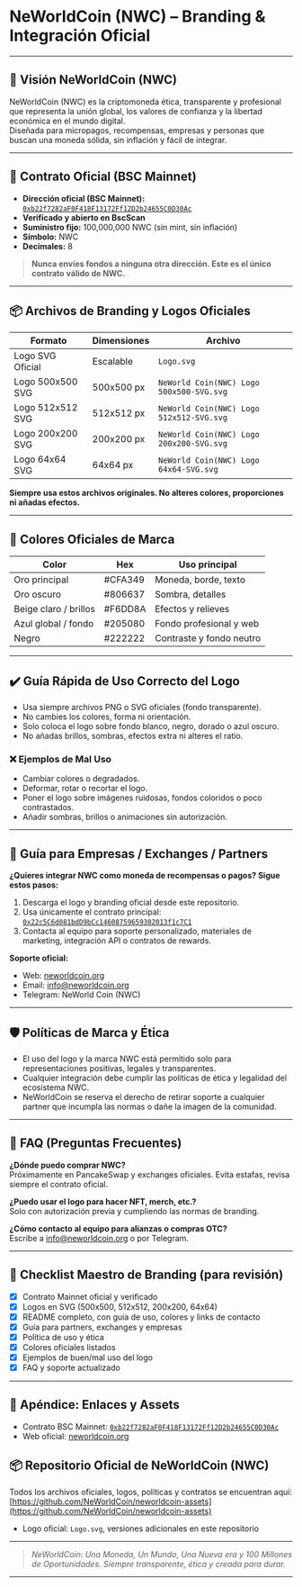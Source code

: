 # NeWorldCoin (NWC) – Branding & Integración Oficial

---

## 🚀 Visión NeWorldCoin (NWC)

NeWorldCoin (NWC) es la criptomoneda ética, transparente y profesional que representa la unión global, los valores de confianza y la libertad económica en el mundo digital.  
Diseñada para micropagos, recompensas, empresas y personas que buscan una moneda sólida, sin inflación y fácil de integrar.

---

## 🏦 Contrato Oficial (BSC Mainnet)

- **Dirección oficial (BSC Mainnet):**  
  [`0xb22f7282aF0F418F13172Ff12D2b24655C0D30Ac`](https://bscscan.com/address/0xb22f7282aF0F418F13172Ff12D2b24655C0D30Ac)
- **Verificado y abierto en BscScan**
- **Suministro fijo:** 100,000,000 NWC (sin mint, sin inflación)
- **Símbolo:** NWC
- **Decimales:** 8

> **Nunca envíes fondos a ninguna otra dirección. Este es el único contrato válido de NWC.**

---

## 📦 Archivos de Branding y Logos Oficiales

| Formato            | Dimensiones    | Archivo                                  |
|--------------------|---------------|-------------------------------------------|
| Logo SVG Oficial   | Escalable     | `Logo.svg`                                |
| Logo 500x500 SVG   | 500x500 px    | `NeWorld Coin(NWC) Logo 500x500-SVG.svg`  |
| Logo 512x512 SVG   | 512x512 px    | `NeWorld Coin(NWC) Logo 512x512-SVG.svg`  |
| Logo 200x200 SVG   | 200x200 px    | `NeWorld Coin(NWC) Logo 200x200-SVG.svg`  |
| Logo 64x64 SVG     | 64x64 px      | `NeWorld Coin(NWC) Logo 64x64-SVG.svg`    |

**Siempre usa estos archivos originales. No alteres colores, proporciones ni añadas efectos.**

---

## 🎨 Colores Oficiales de Marca

| Color                | Hex      | Uso principal              |
|----------------------|----------|----------------------------|
| Oro principal        | #CFA349  | Moneda, borde, texto       |
| Oro oscuro           | #806637  | Sombra, detalles           |
| Beige claro / brillos| #F6DD8A  | Efectos y relieves         |
| Azul global / fondo  | #205080  | Fondo profesional y web    |
| Negro                | #222222  | Contraste y fondo neutro   |

---

## ✔️ Guía Rápida de Uso Correcto del Logo

- Usa siempre archivos PNG o SVG oficiales (fondo transparente).
- No cambies los colores, forma ni orientación.
- Solo coloca el logo sobre fondo blanco, negro, dorado o azul oscuro.
- No añadas brillos, sombras, efectos extra ni alteres el ratio.

### ❌ Ejemplos de Mal Uso

- Cambiar colores o degradados.
- Deformar, rotar o recortar el logo.
- Poner el logo sobre imágenes ruidosas, fondos coloridos o poco contrastados.
- Añadir sombras, brillos o animaciones sin autorización.

---

## 💼 Guía para Empresas / Exchanges / Partners

**¿Quieres integrar NWC como moneda de recompensas o pagos? Sigue estos pasos:**

1. Descarga el logo y branding oficial desde este repositorio.
2. Usa únicamente el contrato principal:  
   [`0x22c5C6d081bdD9bCc14608759659302013f1c7C1`](https://bscscan.com/address/0x22c5C6d081bdD9bCc14608759659302013f1c7C1)
3. Contacta al equipo para soporte personalizado, materiales de marketing, integración API o contratos de rewards.

**Soporte oficial:**  
- Web: [neworldcoin.org](https://neworldcoin.org)
- Email: info@neworldcoin.org  
- Telegram: NeWorld Coin (NWC)

---

## 🛡️ Políticas de Marca y Ética

- El uso del logo y la marca NWC está permitido solo para representaciones positivas, legales y transparentes.
- Cualquier integración debe cumplir las políticas de ética y legalidad del ecosistema NWC.
- NeWorldCoin se reserva el derecho de retirar soporte a cualquier partner que incumpla las normas o dañe la imagen de la comunidad.

---

## 📝 FAQ (Preguntas Frecuentes)

**¿Dónde puedo comprar NWC?**  
Próximamente en PancakeSwap y exchanges oficiales. Evita estafas, revisa siempre el contrato oficial.

**¿Puedo usar el logo para hacer NFT, merch, etc.?**  
Solo con autorización previa y cumpliendo las normas de branding.

**¿Cómo contacto al equipo para alianzas o compras OTC?**  
Escribe a info@neworldcoin.org o por Telegram.

---

## 🚩 Checklist Maestro de Branding (para revisión)

- [x] Contrato Mainnet oficial y verificado
- [x] Logos en SVG (500x500, 512x512, 200x200, 64x64)
- [x] README completo, con guía de uso, colores y links de contacto
- [x] Guía para partners, exchanges y empresas
- [x] Política de uso y ética
- [x] Colores oficiales listados
- [x] Ejemplos de buen/mal uso del logo
- [x] FAQ y soporte actualizado

---

## 📂 Apéndice: Enlaces y Assets

- Contrato BSC Mainnet: [`0xb22f7282aF0F418F13172Ff12D2b24655C0D30Ac`](https://bscscan.com/address/0xb22f7282aF0F418F13172Ff12D2b24655C0D30Ac)
- Web oficial: [neworldcoin.org](https://neworldcoin.org)
## 📦 Repositorio Oficial de NeWorldCoin (NWC)
Todos los archivos oficiales, logos, políticas y contratos se encuentran aquí:  
[https://github.com/NeWorldCoin/neworldcoin-assets](https://github.com/NeWorldCoin/neworldcoin-assets)
- Logo oficial: `Logo.svg`, versiones adicionales en este repositorio

---

> _NeWorldCoin: Una Moneda, Un Mundo, Una Nueva era y 100 Millones de Oportunidades.
> Siempre transparente, ética y creada para durar._
---

